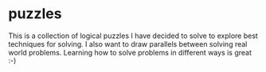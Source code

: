 puzzles
======

This is a collection of logical puzzles I have decided to solve to explore best techniques for solving.  I also want to draw parallels between solving real world problems.  Learning how to solve problems in different ways is great :-)
